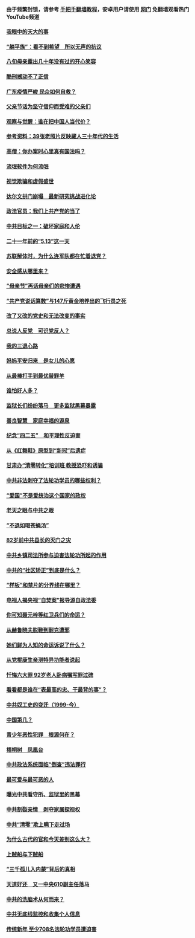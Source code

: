 #### 由于频繁封锁，请参考 [手把手翻墙教程](https://github.com/gfw-breaker/guides/wiki/)，安卓用户请使用 [网门](https://github.com/gfw-breaker/nogfw/blob/master/dl.md?t=07022200) 免翻墙观看热门YouTube频道 

#### [我眼中的天大的事](../pages/19/427619.md?t=07022200) 

#### [“躺平族”：看不到希望　所以无声的抗议](../pages/19/427464.md?t=07022200) 

#### [八旬母亲露出几十年没有过的开心笑容](../pages/19/427429.md?t=07022200) 

#### [酷刑撼动不了正信](../pages/19/427414.md?t=07022200) 

#### [广东疫情严峻 民众如何自救？](../pages/19/427311.md?t=07022200) 

#### [父亲节话为坚守信仰而受难的父亲们](../pages/19/427033.md?t=07022200) 

#### [观察与觉醒：谁在把中国人当代价？](../pages/19/426987.md?t=07022200) 

#### [参考资料：39张老照片反映藏人三十年代的生活](../pages/19/426471.md?t=07022200) 

#### [高僧：你办案时心里真有国法吗？](../pages/19/426530.md?t=07022200) 

#### [流氓软件为何流氓](../pages/19/426531.md?t=07022200) 

#### [视觉欺骗和虚假盛世](../pages/19/426443.md?t=07022200) 

#### [达尔文拱门崩塌　最新研究挑战进化论](../pages/19/426009.md?t=07022200) 

#### [政法官员：我们上共产党的当了](../pages/19/425351.md?t=07022200) 

#### [中共目标之一：破坏家庭和人伦](../pages/19/424454.md?t=07022200) 

#### [二十一年前的“5.13”这一天](../pages/19/424814.md?t=07022200) 

#### [苏联解体时，为什么连军队都在忙着退党？](../pages/19/424335.md?t=07022200) 

#### [安全感从哪里来？](../pages/19/424336.md?t=07022200) 

#### [“母亲节”再话母亲们的悲惨遭遇](../pages/19/424234.md?t=07022200) 

#### [“共产党说话算数”与147斤黄金培养出的飞行员之死](../pages/19/424115.md?t=07022200) 

#### [改了又改的党史和无法改变的事实](../pages/19/424037.md?t=07022200) 

#### [总说人反党　可识党反人？](../pages/19/423820.md?t=07022200) 

#### [我的三退心路](../pages/19/423876.md?t=07022200) 

#### [妈妈平安归来　是女儿的心愿](../pages/19/423947.md?t=07022200) 

#### [从最棒打手到最优替罪羊](../pages/19/423819.md?t=07022200) 

#### [谁怕好人多？](../pages/19/423774.md?t=07022200) 

#### [监狱长们纷纷落马　更多监狱黑幕暴露](../pages/19/423787.md?t=07022200) 

#### [善良智慧　家庭幸福的源泉](../pages/19/423632.md?t=07022200) 

#### [纪念“四二五”　和平理性反迫害](../pages/19/423660.md?t=07022200) 

#### [从《红舞鞋》原型到“新冠”后遗症](../pages/19/423509.md?t=07022200) 

#### [甘肃办“清零转化”培训班 教授恐吓和诱骗](../pages/19/423498.md?t=07022200) 

#### [中共非法剥夺了法轮功学员的哪些权利？](../pages/19/423392.md?t=07022200) 

#### [“爱国”不是爱统治这个国家的政权](../pages/19/423029.md?t=07022200) 

#### [老天之眼与中共之眼](../pages/19/423378.md?t=07022200) 

#### [“不退如喝苍蝇汤”](../pages/19/423287.md?t=07022200) 

#### [82岁前中共县长的灭门之灾](../pages/19/423055.md?t=07022200) 

#### [中共乡镇司法所参与迫害法轮功所起的作用](../pages/19/423064.md?t=07022200) 

#### [中共的“社区矫正”到底是什么？](../pages/19/422870.md?t=07022200) 

#### [“样板”和禁片的分界线在哪里？](../pages/19/422704.md?t=07022200) 

#### [电视人揭央视“自焚案”报导源自政法委](../pages/19/422770.md?t=07022200) 

#### [你可知聂元梓等红卫兵们的命运？](../pages/19/422848.md?t=07022200) 

#### [从赫鲁晓夫脱鞋到耐克遭邪](../pages/19/422826.md?t=07022200) 

#### [她们鲜为人知的命运诉说了什么？](../pages/19/422754.md?t=07022200) 

#### [从党棍康生亲测特异功能者说起](../pages/19/422657.md?t=07022200) 

#### [忏悔六大罪 92岁老人卧病嘱写罪过碑](../pages/19/422750.md?t=07022200) 

#### [看看都是谁在“表最高的忠、干最背的事”？](../pages/19/422703.md?t=07022200) 

#### [中共奴工史的变迁（1999-今）](../pages/19/422656.md?t=07022200) 

#### [中国第几？](../pages/19/422496.md?t=07022200) 

#### [青少年恶性犯罪　根源何在？](../pages/19/422449.md?t=07022200) 

#### [梧桐树　凤凰台](../pages/19/422442.md?t=07022200) 

#### [中共政法系统面临“倒查”违法罪行](../pages/19/422497.md?t=07022200) 

#### [最可爱与最可恶的人](../pages/19/422448.md?t=07022200) 

#### [曝光中共看守所、监狱里的黑幕](../pages/19/422390.md?t=07022200) 

#### [中共割裂亲情　剥夺家属探视权](../pages/19/422364.md?t=07022200) 

#### [中共“清零”欺上瞒下走过场](../pages/19/422306.md?t=07022200) 

#### [为什么古代的官和今天差别这么大？](../pages/19/422228.md?t=07022200) 

#### [上贼船与下贼船](../pages/19/422276.md?t=07022200) 

#### [“三千孤儿入内蒙”背后的真相](../pages/19/422229.md?t=07022200) 

#### [天道好还　又一中央610副主任落马](../pages/19/422155.md?t=07022200) 

#### [中共的洗脑术从何而来？](../pages/19/422154.md?t=07022200) 

#### [中共无底线监控和收集个人信息](../pages/19/422039.md?t=07022200) 

#### [传统新年 至少708名法轮功学员遭迫害](../pages/19/421946.md?t=07022200) 

